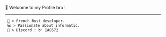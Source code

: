 
👋 Welcome to my Profile bro !

-----  
<!--START_SECTION:waka-->
```diff
 🚀 > French Rust developer.
 💻 > Passionate about informatic.
 🤝 > Discord : b' 🦀#8572
```

